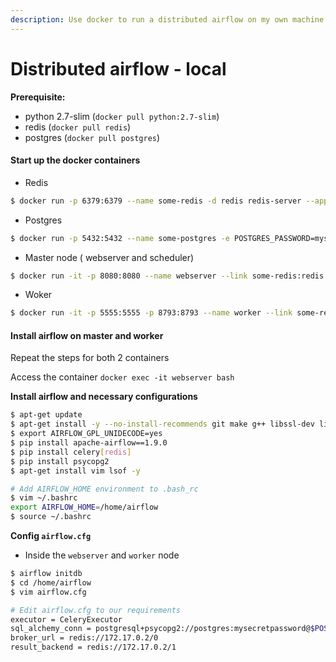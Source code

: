 ```yaml
---
description: Use docker to run a distributed airflow on my own machine
---
```


# Distributed airflow - local

**Prerequisite:**

* python 2.7-slim \(`docker pull python:2.7-slim`\)
* redis \(`docker pull redis`\)
* postgres \(`docker pull postgres`\)

#### Start up the docker containers

* Redis

```bash
$ docker run -p 6379:6379 --name some-redis -d redis redis-server --appendonly yes
```

* Postgres

```bash
$ docker run -p 5432:5432 --name some-postgres -e POSTGRES_PASSWORD=mysecretpassword -d postgres
```

* Master node \( webserver and scheduler\)

```bash
$ docker run -it -p 8080:8080 --name webserver --link some-redis:redis --link some-postgres:postgres -d python:2.7-slim
```

* Woker

```bash
$ docker run -it -p 5555:5555 -p 8793:8793 --name worker --link some-redis:redis --link some-postgres:postgres -d python:2.7-slim
```

#### Install airflow on master and worker

Repeat the steps for both 2 containers

Access the container `docker exec -it webserver bash`

**Install airflow and necessary configurations**

```bash
$ apt-get update
$ apt-get install -y --no-install-recommends git make g++ libssl-dev libffi-dev
$ export AIRFLOW_GPL_UNIDECODE=yes
$ pip install apache-airflow==1.9.0
$ pip install celery[redis]
$ pip install psycopg2
$ apt-get install vim lsof -y

# Add AIRFLOW_HOME environment to .bash_rc
$ vim ~/.bashrc
export AIRFLOW_HOME=/home/airflow
$ source ~/.bashrc
```

**Config `airflow.cfg`** 

* Inside the `webserver` and `worker` node

```bash
$ airflow initdb
$ cd /home/airflow
$ vim airflow.cfg

# Edit airflow.cfg to our requirements
executor = CeleryExecutor
sql_alchemy_conn = postgresql+psycopg2://postgres:mysecretpassword@$POSTGRES_PORT_5432_TCP_ADDR/postgres
broker_url = redis://172.17.0.2/0
result_backend = redis://172.17.0.2/1
```



